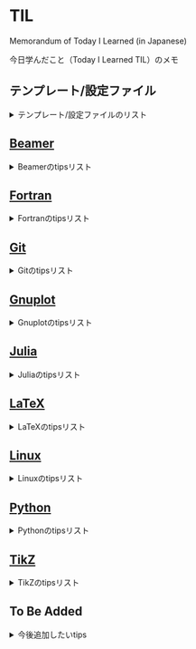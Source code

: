 # TIL

Memorandum of Today I Learned (in Japanese)

今日学んだこと（Today I Learned TIL）のメモ

## テンプレート/設定ファイル

<details>
<summary>テンプレート/設定ファイルのリスト</summary>

Gist で管理している各種設定ファイルやテンプレートのリンクをまとめる．

- [LaTeX template](https://gist.github.com/ryo-ARAKI/9aa9ce4f0fab42a758e1370ad1eb4487)
  - LaTeX のテンプレート
  - [latex_template.tex](https://gist.github.com/ryo-ARAKI/9aa9ce4f0fab42a758e1370ad1eb4487#file-latex_template-tex) ：和文のテンプレート
  - [beamer_template.tex](https://gist.github.com/ryo-ARAKI/9aa9ce4f0fab42a758e1370ad1eb4487#file-beamer_template-tex) ：スライドのテンプレート
  - [beamer_template_poster.tex](https://gist.github.com/ryo-ARAKI/9aa9ce4f0fab42a758e1370ad1eb4487#file-beamer_template_poster-tex) ：ポスターのテンプレート
  - [beamer_template_flash_talk.tex](https://gist.github.com/ryo-ARAKI/9aa9ce4f0fab42a758e1370ad1eb4487#file-beamer_template_flash_talk-tex) ：フラッシュトークのテンプレート
  - [standalone_figure.tex](https://gist.github.com/ryo-ARAKI/9aa9ce4f0fab42a758e1370ad1eb4487#file-standalone_figure-tex) ：TikZ を用いたスタンドアロン図のテンプレート
- [config.fish](https://gist.github.com/ryo-ARAKI/9d5e85d7be10863d515850b2ce2182e3)
  - [fish shell](https://fishshell.com/) の設定ファイル
- [LaTeX `.sty`](https://gist.github.com/ryo-ARAKI/c4f55e2c4c57a5997700160cc6ea55df)
  - LaTeX の設定ファイル
  - [mystyle.sty](https://gist.github.com/ryo-ARAKI/c4f55e2c4c57a5997700160cc6ea55df#file-mystyle-sty)
  - [mystyle_jpn.sty](https://gist.github.com/ryo-ARAKI/c4f55e2c4c57a5997700160cc6ea55df#file-mystyle_jpn-sty) ：和文用設定ファイル
  - [mystyle_beamer.sty](https://gist.github.com/ryo-ARAKI/c4f55e2c4c57a5997700160cc6ea55df#file-mystyle_beamer-sty) ：Beamer 用設定ファイル
  - [mystyle_beamer_jpn.sty](https://gist.github.com/ryo-ARAKI/c4f55e2c4c57a5997700160cc6ea55df#file-mystyle_beamer_jpn-sty) ：和文 Beamer 用設定ファイル
  - [mystylerevtex.sty](https://gist.github.com/ryo-ARAKI/c4f55e2c4c57a5997700160cc6ea55df#file-mystyle_revtex-sty) ： REVTeX 用設定ファイル
  - [.latexmkrc_revtex](https://gist.github.com/ryo-ARAKI/8a256ef600325b0344bbc3990818b691#file-latexmkrc_revtex) ：欧文コンパイル用設定ファイル
  - [.latexmkrc_uplatex](https://gist.github.com/ryo-ARAKI/8a256ef600325b0344bbc3990818b691#file-latexmkrc_uplatex) ：和文コンパイル用設定ファイル
- [.screenrc](https://gist.github.com/ryo-ARAKI/07923755368e1f4ee0f67778a1cf2bca)
  - ターミナルエミュレーションソフトである screen の設定ファイル
- [starship.toml](https://gist.github.com/ryo-ARAKI/48a11585299f9032fa4bda60c9bba593)
  - ターミナルのプロンプトを装飾してくれる [Starship](https://starship.rs/) の設定ファイル
- [config](https://gist.github.com/ryo-ARAKI/f4031daf4d4c388838b123705aee8893)
  - ターミナルエミュレータである [Terminator](https://gnome-terminator.org/) の設定ファイル
- [.vimrc](https://gist.github.com/ryo-ARAKI/a9e64763c1f7d6eb1e210cb13388fd43)
  - vim の設定ファイル
- [.xbindkeysrc](https://gist.github.com/ryo-ARAKI/b17adac7419087a8ae821ebd1b30cd81)
  - 多ボタンマウスの Linux 用設定ファイル
  - Logitech MX Master 2S

</details>

## [Beamer](https://github.com/ryo-ARAKI/TIL/tree/master/beamer)

<details>
<summary>Beamerのtipsリスト</summary>

- [backup_slide.md](https://github.com/ryo-ARAKI/TIL/blob/master/beamer/backup_slide.md)
  - Beamerで総スライド番号に影響しない補遺スライドを作成する
- [bibliography_break_frame.md](https://github.com/ryo-ARAKI/TIL/blob/master/beamer/bibliography_break_frame.md)
  - Beamerで参考文献を出力する
- [handout_with_complex_animation.md](https://github.com/ryo-ARAKI/TIL/blob/master/beamer/handout_with_complex_animation.md)
  - アニメーションを handout に反映する
- [itemize_animation.md](https://github.com/ryo-ARAKI/TIL/blob/master/beamer/itemize_animation.md)
  - `itemize` 環境にアニメーションをつける
- [itemize_temporarily_different_bullet.md](https://github.com/ryo-ARAKI/TIL/blob/master/beamer/itemize_temporarily_different_bullet.md)
  - `itemize` 環境中で一部だけ異なる bullet を使う
- [toc_customise.md](https://github.com/ryo-ARAKI/TIL/blob/master/beamer/toc_customise.md)
  - 目次の表示を制御する

</details>

## [Fortran](https://github.com/ryo-ARAKI/TIL/tree/master/fortran)

<details>
<summary>Fortranのtipsリスト</summary>

- [f2py.f90](https://github.com/ryo-ARAKI/TIL/blob/master/fortran/f2py.f90)と[f2py.py](https://github.com/ryo-ARAKI/TIL/blob/master/fortran/f2py.py)
  - Fortran と Python を連携する F2PY のサンプルプログラム
- [ifdef.f90](https://github.com/ryo-ARAKI/TIL/blob/master/fortran/ifdef.f90)
  - `#ifdef` フラグのサンプルプログラム

</details>

## [Git](https://github.com/ryo-ARAKI/TIL/tree/master/git)

<details>
<summary>Gitのtipsリスト</summary>

- [extract_subdirectory_as_new_repository.md](https://github.com/ryo-ARAKI/TIL/blob/master/git/extract_subdirectory_as_new_repository.md)
  - ある Git リポジトリ中のサブディレクトリを新しいリポジトリとして切り出す
- [rename_remote_branch.md](https://github.com/ryo-ARAKI/TIL/blob/master/git/rename_remote_branch.md)
  - Remote branch の名前を変える

</details>

## [Gnuplot](https://github.com/ryo-ARAKI/TIL/tree/master/gnuplot)

<details>
<summary>Gnuplotのtipsリスト</summary>

- [decimate_data.md](https://github.com/ryo-ARAKI/TIL/blob/master/gnuplot/decimate_data.md)
  - データを間引いて描画する
- [do_not_plot_0_data.md](https://github.com/ryo-ARAKI/TIL/blob/master/gnuplot/do_not_plot_0_data.md)
  - y=0 を描画しない
- [install_without_sudo.md](https://github.com/ryo-ARAKI/TIL/blob/master/gnuplot/install_without_sudo.md)
  - サーバに sudo 権限無しで gnuplot ver5.2.8 をインストールする
- [keep_plot_generated_by_gp_script.md](https://github.com/ryo-ARAKI/TIL/blob/master/gnuplot/keep_plot_generated_by_gp_script.md)
  - `.gp` スクリプトで描画したグラフを表示し続ける
- [plot_sum_of_multiple_columns.md](https://github.com/ryo-ARAKI/TIL/blob/master/gnuplot/plot_sum_of_multiple_columns.md)
  - 複数の列データの和を描画する
- [print_key_in_front.md](https://github.com/ryo-ARAKI/TIL/blob/master/gnuplot/print_key_in_front.md)
  - 凡例を前面に出力する
- [set_plot_range.md](https://github.com/ryo-ARAKI/TIL/blob/master/gnuplot/set_plot_range.md)
  - データの描画範囲を指定する

</details>

## [Julia](https://github.com/ryo-ARAKI/TIL/tree/master/julia)

<details>
<summary>Juliaのtipsリスト</summary>

- [Unitful.jl](https://github.com/ryo-ARAKI/TIL/blob/master/julia/Unitful.jl)
  - `Unitful` パッケージを使った単位つき数値の計算のサンプルプログラム
- [package_list_for_physics_simulation.md](https://github.com/ryo-ARAKI/TIL/blob/master/julia/package_list_for_physics_simulation.md)
  - 物理シミュレーション/数値計算に役立つ Julia のパッケージリスト

</details>

## [LaTeX](https://github.com/ryo-ARAKI/TIL/tree/master/latex)

<details>
<summary>LaTeXのtipsリスト</summary>

- [aligned_equations_breakline.md](https://github.com/ryo-ARAKI/TIL/blob/master/latex/aligned_equations_breakline.md)
  - `aligned` 環境下で長い方程式を改行する
- [arxiv_with_jfm_template.md](https://github.com/ryo-ARAKI/TIL/blob/master/latex/arxiv_with_jfm_template.md)
  - `jfm.cls` を使って arXiv にプレプリントを投稿する際の注意点
- [bib_arXiv.md](https://github.com/ryo-ARAKI/TIL/blob/master/latex/bib_arXiv.md)
  - `.bib` ファイルでの arXiv の論文のフォーマット
- [bib_check_lacking_field.md](https://github.com/ryo-ARAKI/TIL/blob/master/latex/bib_check_lacking_field.md)
  - `.bib` ファイルの必須フィールドの抜けを確認する
- [biblatex_submit_to_APS.md](https://github.com/ryo-ARAKI/TIL/blob/master/latex/biblatex_submit_to_APS.md)
  - REVTeX + BibLaTeX で参考文献を管理している論文を APS に投稿する
- [biblatex_suppress_issue_inside_parthensis.md](https://github.com/ryo-ARAKI/TIL/blob/master/latex/biblatex_suppress_issue_inside_parthensis.md)
  - BibLaTeX で出版年の括弧に `issue` の情報が入ってしまうのを抑制する
- [dummy_contents.md](https://github.com/ryo-ARAKI/TIL/blob/master/latex/dummy_contents.md)
  - ダミー文章や図を挿入する
- [empheq_single_equation_number.md](https://github.com/ryo-ARAKI/TIL/blob/master/latex/empheq_single_equation_number.md)
  - `empheq` 環境下で数式番号をまとめる
- [eqref_refer.md](https://github.com/ryo-ARAKI/TIL/blob/master/latex/eqref_refer.md)
  - `\eqref` で数式を参照する
- [holizontal_line_for_document_width.md](https://github.com/ryo-ARAKI/TIL/blob/master/latex/holizontal_line_for_document_width.md)
  - 文章幅と同じ長さの横線を引く
- [hyperref_setup.md](https://github.com/ryo-ARAKI/TIL/blob/master/latex/hyperref_setup.md)
  - `hyperref` パッケージの設定
- [itemize_align_inside.md](https://github.com/ryo-ARAKI/TIL/blob/master/latex/itemize_align_inside.md)
  - `itemize` 環境内でテキストを揃える
- [latexdiff-vc.md](https://github.com/ryo-ARAKI/TIL/blob/master/latex/latexdiff-vc.md)
  - LaTeXdiff と git を連携する
- [overflow_numbering_suppress.md](https://github.com/ryo-ARAKI/TIL/blob/master/latex/overflow_numbering_suppress.md)
  - footnote 番号（アルファベット）や `\subfloat` の図番号のオーバーフローを抑制する
- [revtex_preamble.md](https://github.com/ryo-ARAKI/TIL/blob/master/latex/revtex_preamble.md)
  - REVTeXなど論文執筆時の `.tex` テンプレートに追加するパッケージや設定
- [siunitx.md](https://github.com/ryo-ARAKI/TIL/blob/master/latex/siunitx.md)
  - siunitx を使った単位付き数値を math 環境で使う際の最適解
- [super_sub_script_in_text.md](https://github.com/ryo-ARAKI/TIL/blob/master/latex/super_sub_script_in_text.md)
  - Math モード以外で上付き（下付き）文字を使う
- [texlive_clean_install.md](https://github.com/ryo-ARAKI/TIL/blob/master/latex/texlive_clean_install.md)
  - TeXLive をクリーンインストールする手順
- [toc_correct_pagenumber_and_link.md](https://github.com/ryo-ARAKI/TIL/blob/master/latex/toc_correct_pagenumber_and_link.md)
  - 手動で目次に追加する項目に正しくページ番号とリンクを対応づける
- [transpose_symbol.md](https://github.com/ryo-ARAKI/TIL/blob/master/latex/transpose_symbol.md)
  - 行列，ベクトルの転置（transpose）をどう表記するか？
- [underbrace_breakline.md](https://github.com/ryo-ARAKI/TIL/blob/master/latex/underbrace_breakline.md)
  - `underbrace` 環境中で改行する
- [underbrace_fix.md](https://github.com/ryo-ARAKI/TIL/blob/master/latex/underbrace_fix.md)
  - `\underbrace` の表示がおかしい
- [underline_breakline.md](https://github.com/ryo-ARAKI/TIL/blob/master/latex/underline_breakline.md)
  - `\underline` 環境中で改行する

</details>

## [Linux](https://github.com/ryo-ARAKI/TIL/tree/master/linux)

<details>
<summary>Linuxのtipsリスト</summary>

- [command_cheatsheet.md](https://github.com/ryo-ARAKI/TIL/blob/master/linux/command_cheatsheet.md)
  - Linux の（やや複雑な）コマンドチートシート
- [fish_add_remove_path.md](https://github.com/ryo-ARAKI/TIL/blob/master/linux/fish_add_remove_path.md)
  - fish shell における永続的な `PATH` の追加/削除
- [gnome_shell_extensions.md](https://github.com/ryo-ARAKI/TIL/blob/master/linux/gnome_shell_extensions.md)
  - GNOME shell extensionsのリスト
- [shell_interactive.md](https://github.com/ryo-ARAKI/TIL/blob/master/linux/shell_interactive.md)
  - シェルスクリプトにおける Yes/No の選択に応じた対話的実行
- [shell_iteration.md](https://github.com/ryo-ARAKI/TIL/blob/master/linux/shell_iteration.md)
  - シェルスクリプトにおける複数のファイルに対する繰り返し処理

</details>

## [Python](https://github.com/ryo-ARAKI/TIL/tree/master/python)

<details>
<summary>Pythonのtipsリスト</summary>

- [lineplot_with_arrow_annotation.py](https://github.com/ryo-ARAKI/TIL/blob/master/python/lineplot_with_arrow_annotation.py)
  - Matplotlib の `plt.plot` に矢印のアノーテーションをつけるサンプルプログラム
- [maintain_same_margin_for_different_label.md](https://github.com/ryo-ARAKI/TIL/blob/master/python/maintain_same_margin_for_different_label.md)
  - 異なる軸ラベルに対して同一のプロット領域を確保する
- [matplotlib_bool_mask.py](https://github.com/ryo-ARAKI/TIL/blob/master/python/matplotlib_bool_mask.py)
  - Matplotlib の `plot` で，boolean array を用いてグラフの一部だけを強調するサンプルプログラム
- [matplotlib_latex.py](https://github.com/ryo-ARAKI/TIL/blob/master/python/matplotlib_latex.py)
  - Matplotlib で LaTeX 書式を使うサンプルプログラム
- [matplotlib_share_x_axis.py](https://github.com/ryo-ARAKI/TIL/blob/master/python/matplotlib_share_x_axis.py)
  - Matplotlib で異なるスケールのデータを$x$軸を共有してプロットするサンプルプログラム
- [matplotlib_ticks_position.py](https://github.com/ryo-ARAKI/TIL/blob/master/python/matplotlib_ticks_position.py)
  - Matplotlib で軸の `ticks` 位置を調整するサンプルプログラム
- [numerical_sequence_with_white_space.md](https://github.com/ryo-ARAKI/TIL/blob/master/python/numerical_sequence_with_white_space.md)
  - 数列を空白区切りで出力する
- [scatter_plot_with_raster.md](https://github.com/ryo-ARAKI/TIL/blob/master/python/scatter_plot_with_raster.md)
  - Scatter プロットの scatter 部分のみをラスタライズして高速化する

</details>

## [TikZ](https://github.com/ryo-ARAKI/TIL/tree/master/tikz)

<details>
<summary>TikZのtipsリスト</summary>

- [bezier_curve.md](https://github.com/ryo-ARAKI/TIL/blob/master/tikz/bezier_curve.md)
  - Bézier曲線 control points で制御する
- [draw_vortex.md](https://github.com/ryo-ARAKI/TIL/blob/master/tikz/draw_vortex.md)
  - 渦を描く
- [shadow_even_odd.md](https://github.com/ryo-ARAKI/TIL/blob/master/tikz/shadow_even_odd.md)
  - 図で強調したい領域**以外** に影をつける
- [tikz_tutorial.md](https://github.com/ryo-ARAKI/TIL/blob/master/tikz/tikz_tutorial.md)
  - TikZ のチュートリアル
- [use_colon.md](https://github.com/ryo-ARAKI/TIL/blob/master/tikz/use_colon.md)
  - `tikzpicture` 環境中でコロン記号を使う

</details>

## To Be Added

<details>
<summary>今後追加したいtips</summary>

- HDF ファイル
  - Fortran90 から HDF ファイル形式への書き込み，読み取り方法
  - HDF ファイルを ParaView から読み込む方法
- LaTeX
  - 卒論/修論テンプレートで工夫した点
  - 博士論文のテンプレートで工夫した点
  - 上記テンプレートで工夫した点
- Python
  - 解析コードで工夫した点
- Julia
  - 解析コードで工夫した点

</details>
